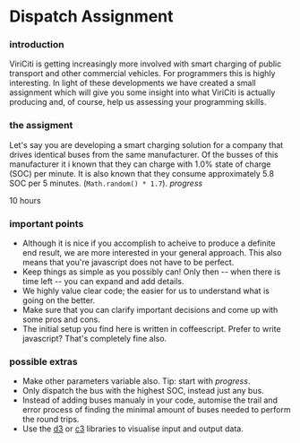 # Dispatch Assignment

### introduction
ViriCiti is getting increasingly more involved with smart charging of public transport and other commercial vehicles. For programmers this is highly interesting. In light of these developments we have created a small assignment which will give you some insight into what ViriCiti is actually producing and, of course, help us assessing your programming skills. 

### the assigment

Let's say you are developing a smart charging solution for a company that drives identical buses from the same manufacturer. Of the busses of this manufacturer it i known that they can charge with 1.0% state of charge (SOC) per minute. It is also known that they consume approximately 5.8 SOC per 5 minutes. (```Math.random() * 1.7```).
*progress*

10 hours

### important points
- Although it is nice if you accomplish to acheive to produce a definite end result, we are more interested in your general approach. This also means that you're javascript does not have to be perfect. 
- Keep things as simple as you possibly can! Only then -- when there is time left -- you can expand and add details.
- We highly value clear code; the easier for us to understand what is going on the better.
- Make sure that you can clarify important decisions and come up with some pros and cons.  
- The initial setup you find here is written in coffeescript. Prefer to write javascript? That's completely fine also.

### possible extras
- Make other parameters variable also. Tip: start with *progress*.
- Only dispatch the bus with the highest SOC, instead just any bus.
- Instead of adding buses manualy in your code, automise the trail and error process of finding the minimal amount of buses needed to perform the round trips.
- Use the [d3](https://d3js.org/) or [c3](http://c3js.org/) libraries to visualise input and output data. 
